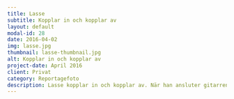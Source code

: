 ```yaml
---
title: Lasse
subtitle: Kopplar in och kopplar av
layout: default
modal-id: 28
date: 2016-04-02
img: lasse.jpg
thumbnail: lasse-thumbnail.jpg
alt: Kopplar in och kopplar av
project-date: April 2016
client: Privat
category: Reportagefoto
description: Lasse kopplar in och kopplar av. När han ansluter gitarren i datorhörnan inne i sovrummet försvinner han för en stund. Där, i världen som sträcker sig mellan två hörlurskåpor, filar han på någon slinga eller spelar in idéer till nya låtar. Han har spelat i band sedan 1980. Störst spridning har förmodligen musiken med det spanska bandet Décima Víctima fått, vars låtar påminner om Joy Division. Nuförtiden, med fru, barn och villa, är livspusslet med individuellt gitarrspelande i sovrummet lättast att lägga. Lasse säger att han inte satsar längre, att han är nöjd att ha musiken på hobbynivå i form av sköna inpluggade stunder om kvällarna. Samtidigt läser jag mellan notraderna att det bor någon därinne som vill nå ut på bred front.
---
```

